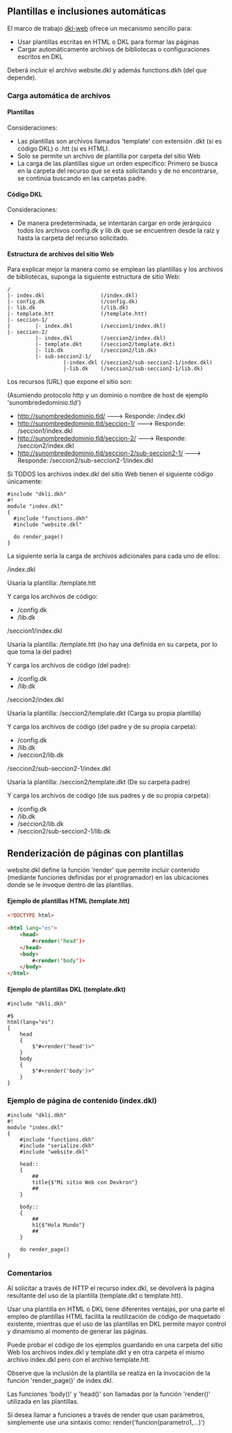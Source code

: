 ## Plantillas e inclusiones automáticas

El marco de trabajo [dkl-web](https://github.com/Induxsoft/dkl-web) ofrece un mecanismo sencillo para:

* Usar plantillas escritas en HTML o DKL para formar las páginas
* Cargar automáticamente archivos de bibliotecas o configuraciones escritos en DKL

Deberá incluir el archivo website.dkl y además functions.dkh (del que depende).

### Carga automática de archivos

#### Plantillas
Consideraciones:

* Las plantillas son archivos llamados 'template' con extensión .dkt (si es código DKL) o .htt (si es HTML).
* Solo se permite un archivo de plantilla por carpeta del sitio Web
* La carga de las plantillas sigue un orden específico: Primero se busca en la carpeta del recurso que se está solicitando y de no encontrarse, se continúa buscando en las carpetas padre.

#### Código DKL

Consideraciones:

* De manera predeterminada, se intentarán cargar en orde jerárquico todos los archivos config.dk y lib.dk que se encuentren desde la raíz y hasta la carpeta del recurso solicitado.


#### Estructura de archivos del sitio Web

Para explicar mejor la manera como se emplean las plantillas y los archivos de bibliotecas, suponga la siguiente estructura de sitio Web:

``` TEXT
/
|- index.dkl                  (/index.dkl)
|- config.dk                  (/config.dk)
|- lib.dk                     (/lib.dk)
|- template.htt               (/template.htt)
|- seccion-1/       
|        |- index.dkl         (/seccion1/index.dkl)
|- seccion-2/
         |- index.dkl         (/seccion2/index.dkl)
         |- template.dkt      (/seccion2/template.dkt)
         |- lib.dk            (/seccion2/lib.dk)
         |- sub-seccion2-1/   
                  |-index.dkl (/seccion2/sub-seccion2-1/index.dkl)
                  |-lib.dk    (/seccion2/sub-seccion2-1/lib.dk)

```
Los recursos (URL) que expone el sitio son:

(Asumiendo protocolo http y un dominio o nombre de host de ejemplo 'sunombrededominio.tld')

* http://sunombrededominio.tld/             ---> Responde: /index.dkl
* http://sunombrededominio.tld/seccion-1/   ---> Responde: /seccion1/index.dkl
* http://sunombrededominio.tld/seccion-2/   ---> Responde: /seccion2/index.dkl
* http://sunombrededominio.tld/seccion-2/sub-seccion2-1/  ---> Responde: /seccion2/sub-seccion2-1/index.dkl

Si TODOS los archivos index.dkl del sitio Web tienen el siguiente código únicamente:

``` DKL
#include "dkli.dkh"
#!
module "index.dkl"
{
  #include "functions.dkh"
  #include "website.dkl"

  do render_page()
}
```
La siguiente sería la carga de archivos adicionales para cada uno de ellos:

/index.dkl

Usaría la plantilla: /template.htt

Y carga los archivos de código:

  * /config.dk
  * /lib.dk
 
/seccion1/index.dkl

Usaría la plantilla: /template.htt (no hay una definida en su carpeta, por lo que toma la del padre)

Y carga los archivos de código (del padre):

  * /config.dk
  * /lib.dk

/seccion2/index.dkl

Usaría la plantilla: /seccion2/template.dkt (Carga su propia plantilla)

Y carga los archivos de código (del padre y de su propia carpeta):

  * /config.dk
  * /lib.dk
  * /seccion2/lib.dk

/seccion2/sub-seccion2-1/index.dkl

Usaría la plantilla: /seccion2/template.dkt (De su carpeta padre)

Y carga los archivos de código (de sus padres y de su propia carpeta):

  * /config.dk
  * /lib.dk
  * /seccion2/lib.dk
  * /seccion2/sub-seccion2-1/lib.dk

## Renderización de páginas con plantillas

website.dkl define la función 'render' que permite incluir contenido (mediante funciones definidas por el programador) en las ubicaciones donde se le invoque dentro de las plantillas.

#### Ejemplo de plantillas HTML (template.htt)


``` HTML
<!DOCTYPE html>

<html lang="es">
	<head>
		#<render('head')>
	</head>
	<body>
		#<render('body')>
	</body>
</html>
```

#### Ejemplo de plantillas DKL (template.dkt)


``` DKL
#include "dkli.dkh"

#$
html(lang="es")
{
	head
	{
		$"#<render('head')>"
	}
	body
	{
		$"#<render('body')>"
	}
}

```
### Ejemplo de página de contenido (index.dkl)

``` DKL
#include "dkli.dkh"
#!
module "index.dkl"
{
    #include "functions.dkh"
    #include "serialize.dkh"
    #include "website.dkl"

    head::
    {
        ##
        title{$"Mi sitio Web con Devkron"}
        ##
    }

    body::
    {
        ##
        h1{$"Hola Mundo"}
        ##
    }

    do render_page()
}
```
### Comentarios
Al solicitar a través de HTTP el recurso index.dkl, se devolverá la página resultante del uso de la plantilla (template.dkt o template.htt).

Usar una plantilla en HTML o DKL tiene diferentes ventajas, por una parte el empleo de plantillas HTML facilita la reutilización de código de maquetado existente, mientras que el uso de las plantillas en DKL permite mayor control y dinamismo al momento de generar las páginas.

Puede probar el código de los ejemplos guardando en una carpeta del sitio Web los archivos index.dkl y template.dkt y en otra carpeta el mismo archivo index.dkl pero con el archivo template.htt.

Observe que la inclusión de la plantilla se realiza en la invocación de la función 'render_page()' de index.dkl.

Las funciones 'body()' y 'head()' son llamadas por la función 'render()' utilizada en las plantillas.

Si desea llamar a funciones a través de render que usan parámetros, simplemente use una sintaxis como: render('funcion(parametro1,...)')

